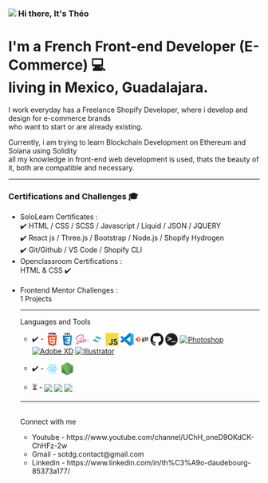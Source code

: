 <h3><img src="https://user-images.githubusercontent.com/54123008/142243202-f79870e3-cd3a-474c-b3ec-b423277b4cec.gif" width="300px"> Hi there, It's Théo</h3>

<h1>I'm a French Front-end Developer (E-Commerce) 💻 <br> living in Mexico, Guadalajara.</h1>

I work everyday has a Freelance Shopify Developer, where i develop and design for e-commerce brands <br> who want to start or are already existing. 


Currently, i am trying to learn Blockchain Development on Ethereum and Solana using Solidity <br>
all my knowledge in front-end web development is used, thats the beauty of it, both are compatible and necessary. 

<hr></hr>

<h3>Certifications and Challenges 🎓</h3>
<ul>
<li> SoloLearn Certificates :<br>
  ✔️ HTML / CSS / SCSS / Javascript / Liquid / JSON / JQUERY<br>
  ✔️ React js / Three.js / Bootstrap / Node.js / Shopify Hydrogen<br>
  ✔️ Git/Github / VS Code / Shopify CLI 
  <br>
<li> Openclassroom Certifications :<br>
HTML & CSS ✔️ </li>
<br>
<li>Frontend Mentor Challenges :<br>
  1 Projects</li>
  
<hr></hr>
Languages and Tools
<ul>
<li>
<p><g-emoji class="g-emoji" alias="heavy_check_mark" fallback-src="https://github.githubassets.com/images/icons/emoji/unicode/2714.png">✔️</g-emoji> - <a target="_blank" rel="noopener noreferrer" href="https://raw.githubusercontent.com/github/explore/80688e429a7d4ef2fca1e82350fe8e3517d3494d/topics/html/html.png"><img align="center" alt="HTML5" title="HTML" width="26px" src="https://raw.githubusercontent.com/github/explore/80688e429a7d4ef2fca1e82350fe8e3517d3494d/topics/html/html.png" style="max-width:100%;"></a> <a target="_blank" rel="noopener noreferrer" href="https://raw.githubusercontent.com/github/explore/80688e429a7d4ef2fca1e82350fe8e3517d3494d/topics/css/css.png"><img align="center" alt="CSS3" title="CSS" width="26px" src="https://raw.githubusercontent.com/github/explore/80688e429a7d4ef2fca1e82350fe8e3517d3494d/topics/css/css.png" style="max-width:100%;"></a> <a target="_blank" rel="noopener noreferrer" href="https://raw.githubusercontent.com/github/explore/80688e429a7d4ef2fca1e82350fe8e3517d3494d/topics/sass/sass.png"><img align="center" alt="Sass" title="Sass" width="26px" src="https://raw.githubusercontent.com/github/explore/80688e429a7d4ef2fca1e82350fe8e3517d3494d/topics/sass/sass.png" style="max-width:100%;"></a> <a target="_blank" rel="noopener noreferrer" href="https://raw.githubusercontent.com/github/explore/80688e429a7d4ef2fca1e82350fe8e3517d3494d/topics/tailwind/tailwind.png"><img align="center" alt="Tailwind" title="Tailwind" width="26px" src="https://raw.githubusercontent.com/github/explore/80688e429a7d4ef2fca1e82350fe8e3517d3494d/topics/tailwind/tailwind.png" style="max-width:100%;"></a> <a target="_blank" rel="noopener noreferrer" href="https://raw.githubusercontent.com/github/explore/80688e429a7d4ef2fca1e82350fe8e3517d3494d/topics/javascript/javascript.png"><img align="center" alt="JavaScript" title="Javascript" width="26px" src="https://raw.githubusercontent.com/github/explore/80688e429a7d4ef2fca1e82350fe8e3517d3494d/topics/javascript/javascript.png" style="max-width:100%;"></a> <a target="_blank" rel="noopener noreferrer" href="https://raw.githubusercontent.com/github/explore/80688e429a7d4ef2fca1e82350fe8e3517d3494d/topics/visual-studio-code/visual-studio-code.png"><img align="center" alt="Visual Studio Code" title="VS Code" width="26px" src="https://raw.githubusercontent.com/github/explore/80688e429a7d4ef2fca1e82350fe8e3517d3494d/topics/visual-studio-code/visual-studio-code.png" style="max-width:100%;"></a> <a target="_blank" rel="noopener noreferrer" href="https://raw.githubusercontent.com/github/explore/80688e429a7d4ef2fca1e82350fe8e3517d3494d/topics/git/git.png"><img align="center" alt="Git" title="Git" width="26px" src="https://raw.githubusercontent.com/github/explore/80688e429a7d4ef2fca1e82350fe8e3517d3494d/topics/git/git.png" style="max-width:100%;"></a> <a target="_blank" rel="noopener noreferrer" href="https://raw.githubusercontent.com/github/explore/78df643247d429f6cc873026c0622819ad797942/topics/github/github.png"><img align="center" alt="GitHub" title="Github" width="26px" src="https://raw.githubusercontent.com/github/explore/78df643247d429f6cc873026c0622819ad797942/topics/github/github.png" style="max-width:100%;"></a> <a target="_blank" rel="noopener noreferrer" href="https://raw.githubusercontent.com/github/explore/80688e429a7d4ef2fca1e82350fe8e3517d3494d/topics/terminal/terminal.png"><img align="center" alt="Terminal" title="Terminal" width="26px" src="https://raw.githubusercontent.com/github/explore/80688e429a7d4ef2fca1e82350fe8e3517d3494d/topics/terminal/terminal.png" style="max-width:100%;"></a> <a target="_blank" rel="noopener noreferrer" href="https://camo.githubusercontent.com/60c4f7926af707fb6e6876bbdb1a8ac26c6423f2e766a323db3112702d145044/68747470733a2f2f692e696d6775722e636f6d2f4f6f4f48434e632e706e67"><img align="center" alt="Photoshop" title="Photoshop" width="26px" src="https://camo.githubusercontent.com/60c4f7926af707fb6e6876bbdb1a8ac26c6423f2e766a323db3112702d145044/68747470733a2f2f692e696d6775722e636f6d2f4f6f4f48434e632e706e67" data-canonical-src="https://i.imgur.com/OoOHCNc.png" style="max-width:100%;"></a> <a target="_blank" rel="noopener noreferrer" href="https://camo.githubusercontent.com/bd92c0a8b3613beced7f4e56d8dfac668e14bcb355d6d3c7a5cace833b287434/68747470733a2f2f692e696d6775722e636f6d2f483978595635502e706e67"><img align="center" alt="Adobe XD" title="Adobe XD" width="26px" src="https://camo.githubusercontent.com/bd92c0a8b3613beced7f4e56d8dfac668e14bcb355d6d3c7a5cace833b287434/68747470733a2f2f692e696d6775722e636f6d2f483978595635502e706e67" data-canonical-src="https://i.imgur.com/H9xYV5P.png" style="max-width:100%;"></a> <a target="_blank" rel="noopener noreferrer" href="https://camo.githubusercontent.com/39799b45f2112003ad44acc9a6640378a83ebbdcfc76d85a3ca8fbe8c3358d1e/68747470733a2f2f692e696d6775722e636f6d2f347072356862672e706e67"><img align="center" alt="Illustrator" title="Illustrator" width="26px" src="https://camo.githubusercontent.com/39799b45f2112003ad44acc9a6640378a83ebbdcfc76d85a3ca8fbe8c3358d1e/68747470733a2f2f692e696d6775722e636f6d2f347072356862672e706e67" data-canonical-src="https://i.imgur.com/4pr5hbg.png" style="max-width:100%;"></a></p>
</li>
<li>
<p>
<g-emoji class="g-emoji" alias="hourglass_flowing_sand" fallback-src="https://github.githubassets.com/images/icons/emoji/unicode/23f3.png">✔️</g-emoji> - 
<a target="_blank" rel="noopener noreferrer" href="https://raw.githubusercontent.com/github/explore/80688e429a7d4ef2fca1e82350fe8e3517d3494d/topics/react/react.png">
<img align="center" alt="React" title="React" width="26px" src="https://raw.githubusercontent.com/github/explore/80688e429a7d4ef2fca1e82350fe8e3517d3494d/topics/react/react.png" style="max-width:100%;"></a>
<a target="_blank" rel="noopener noreferrer" href="https://raw.githubusercontent.com/github/explore/80688e429a7d4ef2fca1e82350fe8e3517d3494d/topics/nodejs/nodejs.png">
<img align="center" alt="Node.js" title="Node.js" width="26px" src="https://raw.githubusercontent.com/github/explore/80688e429a7d4ef2fca1e82350fe8e3517d3494d/topics/nodejs/nodejs.png" style="max-width:100%;"></a></p>
</li>
  <li>
<p>
<g-emoji class="g-emoji" alias="hourglass_flowing_sand" fallback-src="https://github.githubassets.com/images/icons/emoji/unicode/23f3.png">⏳</g-emoji> - 
   <a target="_blank" rel="noopener noreferrer" href="https://user-images.githubusercontent.com/54123008/142237852-374752be-e565-4331-9613-b028acbcc32e.png">
  <img align="center" src="https://user-images.githubusercontent.com/54123008/142237852-374752be-e565-4331-9613-b028acbcc32e.png" width="26px"></a>
  <a target="_blank" rel="noopener noreferrer" href="https://user-images.githubusercontent.com/54123008/142234284-befbd3d5-38dc-499f-a3ff-0ee8baa43993.png">
  <img align="center" src="https://user-images.githubusercontent.com/54123008/142234284-befbd3d5-38dc-499f-a3ff-0ee8baa43993.png" width="26px"></a>
   <a target="_blank" rel="noopener noreferrer" href="https://user-images.githubusercontent.com/54123008/142234291-9ab4478f-0cdb-4833-8e2c-d48561ef0a35.png">
  <img align="center" src="https://user-images.githubusercontent.com/54123008/142234291-9ab4478f-0cdb-4833-8e2c-d48561ef0a35.png" width="26px"></a>
    </p>
</li>
</ul>
<hr></hr>
<br>
Connect with me 
<ul>
  <li>  Youtube - https://www.youtube.com/channel/UChH_oneD9OKdCK-ChHFz-2w </li>
  <li>  Gmail - sotdg.contact@gmail.com </li>
<li>    Linkedin - https://www.linkedin.com/in/th%C3%A9o-daudebourg-85373a177/ </li>
         </ul>

